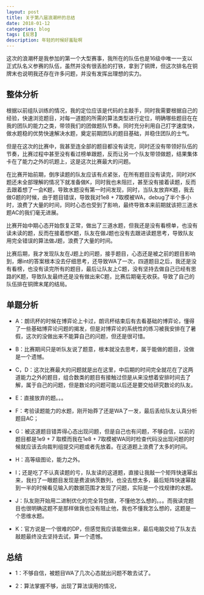 ```yaml
---
layout: post
title: 关于第八届浪潮杯的总结
date: 2018-01-12
categories: blog
tags: [反思]
description: 年轻的时候好羞耻啊
---
```





 

这次的浪潮杯是我参加的第一个大型赛事，我所在的队伍也是16级中唯一一支以正式队名义参赛的队伍，虽然并没有很丢脸的打铁，拿到了铜牌，但这次排名在铜牌末也说明我还存在许多问题，并没有发挥出理想的实力。

## 整体分析

根据以前组队训练的情况，我的定位应该是代码的主敲手，同时我需要根据自己的经验，快速浏览题目，对每一道题的所需的算法类型进行定位，明确哪些题目在在我的团队的能力之类，带领我们的团做题队节奏。同时充分利用自己打字速度快，做水题稳的优势快速解决水题，奠定前期团队的题目基础，并稳住团队的士气。

但是在这次的比赛中，我甚至连全部的题目都没有读完，同时还没有带领好队伍的节奏，比赛过程中甚至没有看过榜单跟题，反而让另一个队友带领做题，结果集体卡在了能力之外的坑题上，这是这次比赛最大的问题。

在比赛开始前期，倒序读题的队友应该有点紧张，在所有题目没有读完，同时对K题还未全部理解的情况下就准备做K，同时我也未阻拦，甚至没有接着读题，反而去跟着想了一会K题，导致水题没有第一时间发现，同时，当队友放弃K题，我去做G题的时候，由于题目错误，导致我对1e8 + 7取模被WA，debug了半个多小时，浪费了大量的时间，同时心态也受到了影响，最终导致本来前期就该把三道水题AC的我们毫无进展。

比赛开始中期心态开始恢复正常，做出了三道水题，但我还是没有看榜单，也没有读未读的题，反而在接着想K题，队友在做J题也没有去跟进读题思考，导致队友用完全错误的算法做J题，浪费了大量的时间。

比赛后期，我才发现队友在J题上的问题，接手题目，心态还是被之前的题目影响到，爆int的答案根本没去仔细思考，还导致WA了一次，四道题目之后，我还是没有看榜，也没有读完所有的题目，最后让队友上C题，没有坚持去做自己已经有思路的K题，导致队友最终还是没有做出来C题，比赛后期毫无收获。导致了自己的队伍排在铜牌末尾的结局。

## 单题分析

- A：朗讯杯的时候在博弈论上卡过，朗讯杯结束后有去看基础的博弈论，懂得了一些基础博弈论问题的揭发，但是对博弈论的系统性的练习被我安排在了暑假，这次的没做出来不能算自己的问题，但还是很可惜。

- B：比赛期间只是听队友说了题意，根本就没去思考，属于能做的题目，没做是一个遗憾。

- C，D：这次比赛最大的问题就是出在这里，中后期的时间完全就花在了这两道能力之外的题目，组合数类的题目有接触过但是从来没想着安排时间去了解，属于自己的问题，但是数论的问题可能以后还是要交给研究数论的队友。

- E：直接放弃的题。。。

- F：考验读题能力的水题，刚开始莽了还是WA了一发，最后丢给队友认真分析题目AC；

- G：被这道题目错弄得心态出现问题，但是自己也有问题，不够自信，以前的题目都是1e9 + 7 取模而我在1e8 + 7取模被WA同时检查代码没出现问题的时候就应该去向裁判组提交问题或者先放着。在这道题上浪费了太多的时间。

- H：高等级图论，能力之外。

- I；还是吃了不认真读题的亏，队友读的这道题，直接让我敲一个矩阵快速幂出来，我扫了一眼题目发现是费波纳茨数列，也没去想太多，最后矩阵快速幂敲到一半的时候看见输入的数据范围才发现了问题，实际是一个找规律的水题。

- J：队友刚开始用二进制优化的完全背包做，不懂他怎么想的。。。而我读完题目也很明确这题不是那样做我也没有阻止他，我也不懂我怎么想的，这题是一个思维水题。

- K：官方说是一个很难的DP，但感觉我应该能做出来，最后电脑交给了队友去敲题最终没去坚持去试，算一个遗憾。

 

## 总结

- 1：不够自信，被题目WA了几次心态就出问题不敢去试了。

- 2：算法掌握不够，出现了算法误用的情况，


